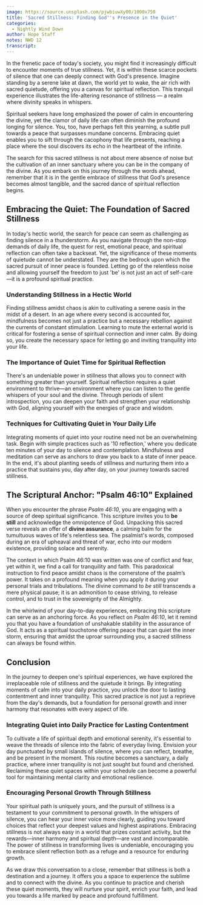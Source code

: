```yaml
---
image: https://source.unsplash.com/pjwbiuwXy00/1000x750
title: 'Sacred Stillness: Finding God''s Presence in the Quiet'
categories:
  - Nightly Wind Down
author: Hope Staff
notes: NWD 12
transcript:
---
```

In the frenetic pace of today's society, you might find it increasingly difficult to encounter moments of true stillness. Yet, it is within these scarce pockets of silence that one can deeply connect with God's presence. Imagine standing by a serene lake at dawn, the world yet to wake, the air rich with sacred quietude, offering you a canvas for spiritual reflection. This tranquil experience illustrates the life-altering resonance of stillness — a realm where divinity speaks in whispers.

Spiritual seekers have long emphasized the power of calm in encountering the divine, yet the clamor of daily life can often diminish the profound longing for silence. You, too, have perhaps felt this yearning, a subtle pull towards a peace that surpasses mundane concerns. Embracing quiet enables you to sift through the cacophony that life presents, reaching a place where the soul discovers its echo in the heartbeat of the infinite.

The search for this sacred stillness is not about mere absence of noise but the cultivation of an inner sanctuary where you can be in the company of the divine. As you embark on this journey through the words ahead, remember that it is in the gentle embrace of stillness that God's presence becomes almost tangible, and the sacred dance of spiritual reflection begins.

## **Embracing the Quiet: The Foundation of Sacred Stillness**

In today's hectic world, the search for peace can seem as challenging as finding silence in a thunderstorm. As you navigate through the non-stop demands of daily life, the quest for rest, emotional peace, and spiritual reflection can often take a backseat. Yet, the significance of these moments of quietude cannot be understated. They are the bedrock upon which the sacred pursuit of inner peace is founded. Letting go of the relentless noise and allowing yourself the freedom to just 'be' is not just an act of self-care—it is a profound spiritual practice.

### **Understanding Stillness in a Hectic World**

Finding stillness amidst chaos is akin to cultivating a serene oasis in the midst of a desert. In an age where every second is accounted for, mindfulness becomes not just a practice but a necessary rebellion against the currents of constant stimulation. Learning to mute the external world is critical for fostering a sense of spiritual connection and inner calm. By doing so, you create the necessary space for letting go and inviting tranquility into your life.

### **The Importance of Quiet Time for Spiritual Reflection**

There's an undeniable power in stillness that allows you to connect with something greater than yourself. Spiritual reflection requires a quiet environment to thrive—an environment where you can listen to the gentle whispers of your soul and the divine. Through periods of silent introspection, you can deepen your faith and strengthen your relationship with God, aligning yourself with the energies of grace and wisdom.

### **Techniques for Cultivating Quiet in Your Daily Life**

Integrating moments of quiet into your routine need not be an overwhelming task. Begin with simple practices such as '10 reflection,' where you dedicate ten minutes of your day to silence and contemplation. Mindfulness and meditation can serve as anchors to draw you back to a state of inner peace. In the end, it's about planting seeds of stillness and nurturing them into a practice that sustains you, day after day, on your journey towards sacred stillness.

## **The Scriptural Anchor: "Psalm 46:10" Explained**

When you encounter the phrase&nbsp;*Psalm 46:10*, you are engaging with a source of deep spiritual significance. This scripture invites you to&nbsp;**be still**&nbsp;and acknowledge the omnipotence of God. Unpacking this sacred verse reveals an offer of&nbsp;**divine assurance**, a calming balm for the tumultuous waves of life's relentless sea. The psalmist's words, composed during an era of upheaval and threat of war, echo into our modern existence, providing solace and serenity.

The context in which Psalm 46:10 was written was one of conflict and fear, yet within it, we find a call for tranquility and faith. This paradoxical instruction to find peace amidst chaos is the cornerstone of the psalm’s power. It takes on a profound meaning when you apply it during your personal trials and tribulations. The divine command to&nbsp;*be still*&nbsp;transcends a mere physical pause; it is an admonition to cease striving, to release control, and to trust in the sovereignty of the Almighty.

In the whirlwind of your day-to-day experiences, embracing this scripture can serve as an anchoring force. As you reflect on&nbsp;*Psalm 46:10*, let it remind you that you have a foundation of unshakable stability in the assurance of God. It acts as a spiritual touchstone offering peace that can quiet the inner storm, ensuring that amidst the uproar surrounding you, a sacred stillness can always be found within.

## **Conclusion**

In the journey to deepen one's spiritual experiences, we have explored the irreplaceable role of stillness and the quietude it brings. By integrating moments of calm into your daily practice, you unlock the door to lasting contentment and inner tranquility. This sacred practice is not just a reprieve from the day's demands, but a foundation for personal growth and inner harmony that resonates with every aspect of life.

### **Integrating Quiet into Daily Practice for Lasting Contentment**

To cultivate a life of spiritual depth and emotional serenity, it's essential to weave the threads of silence into the fabric of everyday living. Envision your day punctuated by small islands of silence, where you can reflect, breathe, and be present in the moment. This routine becomes a sanctuary, a daily practice, where inner tranquility is not just sought but found and cherished. Reclaiming these quiet spaces within your schedule can become a powerful tool for maintaining mental clarity and emotional resilience.

### **Encouraging Personal Growth Through Stillness**

Your spiritual path is uniquely yours, and the pursuit of stillness is a testament to your commitment to personal growth. In the whispers of silence, you can hear your inner voice more clearly, guiding you toward choices that reflect your deepest values and highest aspirations. Embracing stillness is not always easy in a world that prizes constant activity, but the rewards—inner harmony and spiritual depth—are vast and incomparable. The power of stillness in transforming lives is undeniable, encouraging you to embrace silent reflection both as a refuge and a resource for enduring growth.

As we draw this conversation to a close, remember that stillness is both a destination and a journey. It offers you a space to experience the sublime and to connect with the divine. As you continue to practice and cherish these quiet moments, they will nurture your spirit, enrich your faith, and lead you towards a life marked by peace and profound fulfillment.